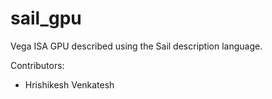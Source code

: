 # sail_gpu

Vega ISA GPU described using the Sail description language.

Contributors:
- Hrishikesh Venkatesh